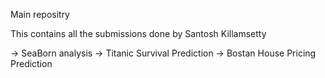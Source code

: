Main repositry 

This contains all the submissions done by Santosh Killamsetty 

-> SeaBorn analysis
-> Titanic Survival Prediction
-> Bostan House Pricing Prediction

 